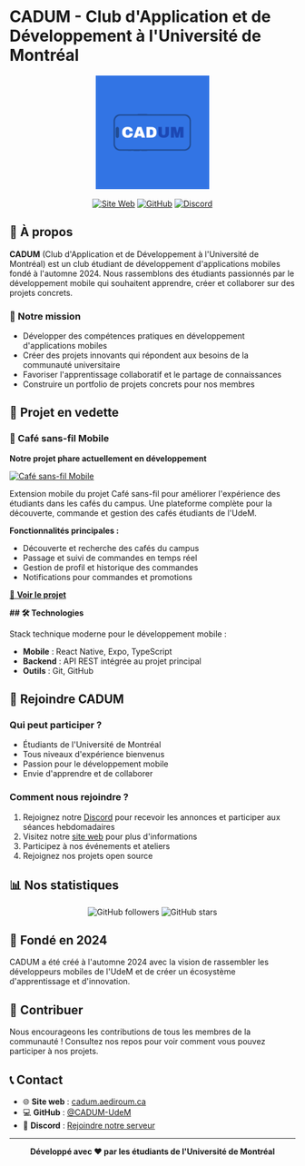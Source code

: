 # CADUM - Club d'Application et de Développement à l'Université de Montréal

<div align="center">
  <img src="cadum.png" alt="CADUM Logo" width="200"/>
  
  [![Site Web](https://img.shields.io/badge/Site_Web-blue?style=for-the-badge)](https://cadum.aediroum.ca)
  [![GitHub](https://img.shields.io/badge/GitHub-black?style=for-the-badge&logo=github)](https://github.com/CADUM-UdeM)
  [![Discord](https://img.shields.io/badge/Discord-grey?style=for-the-badge&logo=discord)](https://discord.gg/DvJWz9hwWF)
</div>

## 🎯 À propos

**CADUM** (Club d'Application et de Développement à l'Université de Montréal) est un club étudiant de développement d'applications mobiles fondé à l'automne 2024. Nous rassemblons des étudiants passionnés par le développement mobile qui souhaitent apprendre, créer et collaborer sur des projets concrets.

### 🎨 Notre mission
- Développer des compétences pratiques en développement d'applications mobiles
- Créer des projets innovants qui répondent aux besoins de la communauté universitaire
- Favoriser l'apprentissage collaboratif et le partage de connaissances
- Construire un portfolio de projets concrets pour nos membres

## 🚀 Projet en vedette

### 📱 Café sans-fil Mobile
**Notre projet phare actuellement en développement**

[![Café sans-fil Mobile](https://img.shields.io/badge/Projet-Café_sans--fil_Mobile-green?style=for-the-badge)](https://github.com/CADUM-UdeM/Cafe-sans-fil-mobile)

Extension mobile du projet Café sans-fil pour améliorer l'expérience des étudiants dans les cafés du campus. Une plateforme complète pour la découverte, commande et gestion des cafés étudiants de l'UdeM.

**Fonctionnalités principales :**
- Découverte et recherche des cafés du campus
- Passage et suivi de commandes en temps réel
- Gestion de profil et historique des commandes
- Notifications pour commandes et promotions

[🔗 **Voir le projet**](https://github.com/CADUM-UdeM/Cafe-sans-fil-mobile)

**## 🛠️ Technologies**

Stack technique moderne pour le développement mobile :
- **Mobile** : React Native, Expo, TypeScript
- **Backend** : API REST intégrée au projet principal
- **Outils** : Git, GitHub

## 👥 Rejoindre CADUM

### Qui peut participer ?
- Étudiants de l'Université de Montréal
- Tous niveaux d'expérience bienvenus
- Passion pour le développement mobile
- Envie d'apprendre et de collaborer

### Comment nous rejoindre ?
1. Rejoignez notre [Discord](https://discord.gg/DvJWz9hwWF) pour recevoir les annonces et participer aux séances hebdomadaires
2. Visitez notre [site web](https://cadum.aediroum.ca) pour plus d'informations
3. Participez à nos événements et ateliers
4. Rejoignez nos projets open source

## 📊 Nos statistiques

<div align="center">
  
![GitHub followers](https://img.shields.io/github/followers/CADUM-UdeM?style=social)
![GitHub stars](https://img.shields.io/github/stars/CADUM-UdeM?style=social)

</div>

## 📅 Fondé en 2024

CADUM a été créé à l'automne 2024 avec la vision de rassembler les développeurs mobiles de l'UdeM et de créer un écosystème d'apprentissage et d'innovation.

## 🤝 Contribuer

Nous encourageons les contributions de tous les membres de la communauté ! Consultez nos repos pour voir comment vous pouvez participer à nos projets.

## 📞 Contact

- 🌐 **Site web** : [cadum.aediroum.ca](https://cadum.aediroum.ca)
- 💻 **GitHub** : [@CADUM-UdeM](https://github.com/CADUM-UdeM)
- 💬 **Discord** : [Rejoindre notre serveur](https://discord.gg/DvJWz9hwWF)

---

<div align="center">
  <strong>Développé avec ❤️ par les étudiants de l'Université de Montréal</strong>
</div>